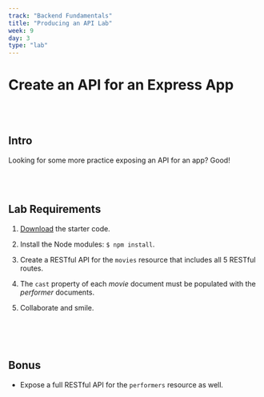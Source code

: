 ```yaml
---
track: "Backend Fundamentals"
title: "Producing an API Lab"
week: 9
day: 3
type: "lab"
---
```


# Create an API for an Express App

<br>
<br>

## Intro

Looking for some more practice exposing an API for an app? Good!

<br>
<br>

## Lab Requirements

1. <a download href="/downloads/backend_fundamentals/producing-an-api-lab/mongoose-movies.zip">Download</a> the starter code.

2. Install the Node modules: `$ npm install`.

3. Create a RESTful API for the `movies` resource that includes all 5 RESTful routes.

4. The `cast` property of each _movie_ document must be populated with the _performer_ documents.

5. Collaborate and smile.

<br>
<br>
<br>

## Bonus

- Expose a full RESTful API for the `performers` resource as well.
